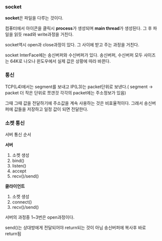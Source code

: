 ### socket
**socket**은 파일을 다루는 것이다.

컴퓨터에서 아이콘을 클릭시 **process**가 생성되며 **main thread**가 생성된다. 그 후 파일을 읽듯 read와 write과정을 거친다.

socket역시 open과 close과정이 있다. 그 사이에 받고 주는 과정을 거친다.

socket InterFace에는 송신버퍼와 수신버퍼가 있다. 송신버퍼, 수신버퍼 모두 사이즈는 64K로 나오나 윈도우에서 실제 값은 상황에 따라 바뀐다.

### 통신
TCP(L4)에서는 segment를 보내고 IP(L3)는 packet단위로 보낸다.( segment -> packet 더 작은 단위로 쪼갠것 각각의 packet에는 주소정보가 있음)

그때 그때 값을 전달하기에 주소값을 계속 사용하는 것은 비효율적이다. 그래서 송신버퍼에 값들을 저장하고 일정 값이 되면 전달한다.

### 소켓 통신
서버 통신 순서

**서버**
1. 소켓 생성
2. bind()
3. listen()
4. accept
5. recv()/send()


**클라이언트**
1. 소켓 생성
2. connect()
3. recv()/send()

서버의 과정중 1~3번은 open과정이다.

send()는 상대방에게 전달되어야 return되는 것이 아님 송신버퍼에 복사후 바로 return됨

